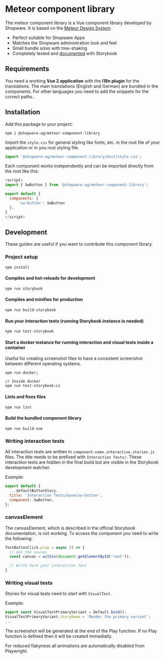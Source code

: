 # Meteor component library

The meteor component library is a Vue component library developed by Shopware. It is based on the [Meteor Design System](https://shopware.design/).

- Perfect suitable for Shopware Apps
- Matches the Shopware administration look and feel
- Small bundle sizes with tree-shaking
- Completely tested and [documented](https://shopware.github.io/meteor-component-library/) with Storybook

## Requirements
You need a working **Vue 2 application** with the **i18n plugin** for the translations. The main translations (English and German) are bundled in the components. For other languages you need to add the snippets for the correct paths.
## Installation

Add this package to your project:

```
npm i @shopware-ag/meteor-component-library
```

Import the `style.css` for general styling like fonts, etc. in the root file of your application or in you root styling file.

```js
import '@shopware-ag/meteor-component-library/dist/style.css';
```

Each component works independently and can be imported directly from the root like this:

```js
<script>
import { SwButton } from '@shopware-ag/meteor-component-library';

export default {
  components: {
      'sw-button': SwButton
  },
}
</script>
```

## Development

These guides are useful if you want to contribute this component library.

### Project setup
```
npm install
```

#### Compiles and hot-reloads for development
```
npm run storybook
```

#### Compiles and minifies for production
```
npm run build-storybook
```

#### Run your interaction tests (running Storybook instance is needed)
```
npm run test-storybook
```

#### Start a docker instance for running interaction and visual tests inside a container
Useful for creating screenshot files to have a consistent screenshot between different operating systems.
```
npm run docker;

// Inside docker
npm run test-storybook:ci
```

#### Lints and fixes files
```
npm run lint
```

#### Build the bundled component library
```
npm run build-vue
```

### Writing interaction tests

All interaction tests are written in `component-name.interactive.stories.js` files. The title needs to be prefixed with `Interaction Tests/`. These interaction tests are hidden in the final build but are visible in the Storybook development watcher.

Example:

```js
export default {
  ...defaultButtonStory,
  title: 'Interaction Tests/base/sw-button',
  component: SwButton,
};
```

### canvasElement
The canvasElement, which is described in the official Storybook documentation, is not working. To access the component you need to write the following:

```js
TestButtonClick.play = async () => {
  // Get the cavnas
  const canvas = within(document.getElementById('root'));

  // Write here your interaction test
}
```

### Writing visual tests

Stories for visual tests need to start with `VisualTest`.

Example:

```js
export const VisualTestPrimaryVariant = Default.bind();
VisualTestPrimaryVariant.storyName = 'Render the primary variant';
...
```

The screenshot will  be generated at the end of the Play function. If no Play function is defined then it will be created immediatly.

For reduced flakyness all animations are automatically disabled from Playwright.
